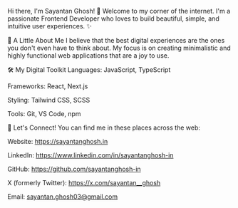 Hi there, I'm Sayantan Ghosh! 👋
Welcome to my corner of the internet. I'm a passionate Frontend Developer who loves to build beautiful, simple, and intuitive user experiences. ✨

🚀 A Little About Me
I believe that the best digital experiences are the ones you don't even have to think about. My focus is on creating minimalistic and highly functional web applications that are a joy to use.

🛠️ My Digital Toolkit
Languages: JavaScript, TypeScript

Frameworks: React, Next.js

Styling: Tailwind CSS, SCSS

Tools: Git, VS Code, npm

🔗 Let's Connect!
You can find me in these places across the web:

Website: https://sayantanghosh.in

LinkedIn: https://www.linkedin.com/in/sayantanghosh-in

GitHub: https://github.com/sayantanghosh-in

X (formerly Twitter): https://x.com/sayantan__ghosh

Email: sayantan.ghosh03@gmail.com
